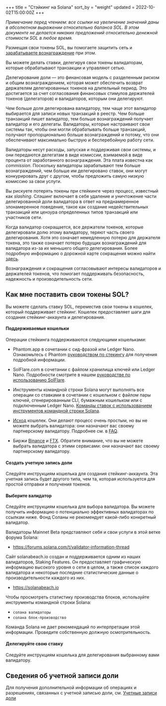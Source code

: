 +++
title = "Стэйкинг на Solana"
sort_by = "weight"
updated = 2022-10-02T15:00:00Z
+++

_Примечание перед чтением: все ссылки на увеличение значений даны в абсолютном выражении относительно баланса SOL. В этом документе не делается никаких предложений относительно денежной стоимости SOL в любое время._

Размещая свои токены SOL, вы помогаете защитить сеть и [зарабатываете вознаграждение](implemented-proposals/staking-rewards/) при этом.

Вы можете делать ставки, делегируя свои токены валидаторам, которые обрабатывают транзакции и управляют сетью.

Делегирование доли — это финансовая модель с разделенным риском и общим вознаграждением, которая может обеспечить возврат держателям делегированных токенов на длительный период. Это достигается за счет согласования финансовых стимулов держателей токенов (делегаторов) и валидаторов, которым они делегируют.

Чем больше доля делегирована валидатору, тем чаще этот валидатор выбирается для записи новых транзакций в реестр. Чем больше транзакций пишет валидатор, тем больше вознаграждений получает валидатор и его делегаты. Валидаторы, которые настраивают свои системы так, чтобы они могли обрабатывать больше транзакций, получают пропорционально больше вознаграждений и потому, что они обеспечивают максимально быструю и бесперебойную работу сети.

Валидаторы несут расходы, запуская и поддерживая свои системы, и они передаются делегатам в виде комиссии, взимаемой в виде процента от заработанного вознаграждения. Эта плата известна как _commission_. Поскольку валидаторы зарабатывают тем больше вознаграждений, чем больше им делегировано ставок, они могут конкурировать друг с другом, чтобы предложить самую низкую комиссию за свои услуги.

Вы рискуете потерять токены при стейкинге через процесс, известный как _slashing_. Слэшинг включает в себя удаление и уничтожение части делегированной доли валидатора в ответ на преднамеренное злонамеренное поведение, такое как создание недействительных транзакций или цензура определенных типов транзакций или участников сети.

Когда валидатор сокращается, все держатели токенов, которые делегировали долю этому валидатору, теряют часть своего делегирования. Хотя это означает немедленную потерю для держателя токена, это также означает потерю будущих вознаграждений для валидатора из-за их меньшего общего делегирования. Более подробную информацию о дорожной карте сокращения можно найти [здесь](proposals/optimistic-confirmation-and-slashing.md#slashing-roadmap).

Вознаграждения и сокращения согласовывают интересы валидаторов и держателей токенов, что помогает поддерживать безопасность, надежность и производительность сети.

## Как мне поставить свои токены SOL?

Вы можете сделать ставку SOL, переместив свои токены в кошелек, который поддерживает стейкинг. Кошелек предоставляет шаги для создания стейкинг-аккаунта и делегирования.

#### Поддерживаемые кошельки

Операции стейкинга поддерживаются следующими кошельками:

- Phantom.app в сочетании с сид-фразой или Ledger Nano. Ознакомьтесь с Phantom [руководством по стекингу](https://phantom.app/blog/solana-staking-in-just-3-clicks) для получения подробной информации.

- SolFlare.com в сочетании с файлом хранилища ключей или Ledger Nano. Подробности смотрите в нашем [руководстве по использованию SolFlare](wallet-guide/solflare/).

- Инструменты командной строки Solana могут выполнять все операции со ставками в сочетании с кошельком с файлом пары ключей, сгенерированным CLI, бумажным кошельком или с подключенным Ledger Nano. [Команды ставок с использованием инструментов командной строки Solana](cli/delegate-stake/).

- [Исход](https://www.exodus.com/) кошелек. Они делают процесс очень простым, но вы не можете выбрать валидатора: они назначают вас своему партнерскому валидатору. Подробнее см. в [FAQ](https://support.exodus.com/article/1551-solana-staking-faq).

- Биржи [Binance](https://www.binance.com/) и [FTX](https://ftx.com/). Обратите внимание, что вы не можете выбрать валидатора с этими сервисами: они назначают вас своему партнерскому валидатору.

#### Создать учетную запись доли

Следуйте инструкциям кошелька для создания стейкинг-аккаунта. Эта учетная запись будет другого типа, чем та, которая используется для простой отправки и получения токенов.

#### Выберите валидатор

Следуйте инструкциям кошелька для выбора валидатора. Вы можете получить информацию о потенциально эффективных валидаторах по ссылкам ниже.
Фонд Соланы не рекомендует какой-либо конкретный валидатор.

Валидаторы Mainnet Beta представляют себя и свои услуги в этой ветке форума Solana:

- https://forums.solana.com/t/validator-information-thread

Сайт solanabeach.io создан и поддерживается одним из наших валидаторов, Staking Features. Он предоставляет графическую информацию высокого уровня о сети в целом, а также список каждого валидатора и некоторые последние статистические данные о производительности каждого из них.

- https://solanabeach.io

Чтобы просмотреть статистику производства блоков, используйте инструменты командной строки Solana:

- `солана валидаторы`
- `солана блок-производство`

Команда Solana не дает рекомендаций по интерпретации этой информации. Проведите собственную должную осмотрительность.

#### Делегируйте свою ставку

Следуйте инструкциям кошелька для делегирования выбранному вами валидатору.

## Сведения об учетной записи доли

Для получения дополнительной информации об операциях и разрешениях, связанных с учетной записью доли, см. [Учетные записи доли](staking/stake-accounts/)
